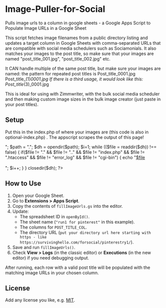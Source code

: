 # Image-Puller-for-Social
Pulls image urls to a column in google sheets - a Google Apps Script to Populate Image URLs in a Google Sheet

This script fetches image filenames from a public directory listing and updates a target column in Google Sheets with comma-separated URLs that are compatible with social media schedulers such as Sociamonials.
It also matches your images to the post title, so make sure that your images are named "post_title_001.jpg", "post_title_002.jpg" etc. 

It CAN handle multiple of the same post title, but make sure your images are named:
the pattern for repeated post titles is 
Post_title_0001.jpg
Post_title_(1)_0001.jpg
If there is a  third usage, it would look like this:  
Post_title_(3)_0001.jpg

This is ideal for using with Zimmwriter, with the bulk social media scheduler and then making custom image sizes in the bulk image creator (just paste in your post titles). 

## Setup
Put this in the index.php of where your images are (this code is also in optional-index.php) . The appscript scrapes the output of this page!
<?php
echo "Here are our files <br />";
$path = ".";
$dh = opendir($path);
$i=1;
while (($file = readdir($dh)) !== false) {
    if($file != "." && $file != ".." && $file != "index.php" && $file != ".htaccess" && $file != "error_log" && $file != "cgi-bin") {
        echo "<a href='$path/$file'>$file</a><br /><br />";
        $i++;
    }
}
closedir($dh);
?> 



## How to Use

1. Open your Google Sheet.
2. Go to **Extensions > Apps Script**.
3. Copy the contents of `fillImageUrls.gs` into the editor.
4. Update:
   - The spreadsheet ID in `openById()`.
   - The sheet name (`"run1 for pinterest"` in this example).
   - The columns for `POST_TITLE_COL`.
   - The directory URL (`put your directory url here starting with https - like https://survivinghello.com/forsocial/pinterestry1/`).
5. Save and run `fillImageUrls()`.
6. Check **View > Logs** (in the classic editor) or **Executions** (in the new editor) if you need debugging output.

After running, each row with a valid post title will be populated with the matching image URLs in your chosen column.

## License

Add any license you like, e.g. [MIT](https://opensource.org/licenses/MIT).
